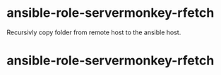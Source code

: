 # ansible-role-servermonkey-rfetch

Recursivly copy folder from remote host to the ansible host.
# ansible-role-servermonkey-rfetch
